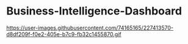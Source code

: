 # Business-Intelligence-Dashboard
https://user-images.githubusercontent.com/74165165/227413570-d8df209f-f0e2-405e-b7c9-fb32c1455870.gif

